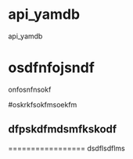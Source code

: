 # api_yamdb
api_yamdb
# osdfnfojsndf
onfosnfnsokf

#oskrkfsokfmsoekfm

## dfpskdfmdsmfkskodf


=================
dsdflsdflms